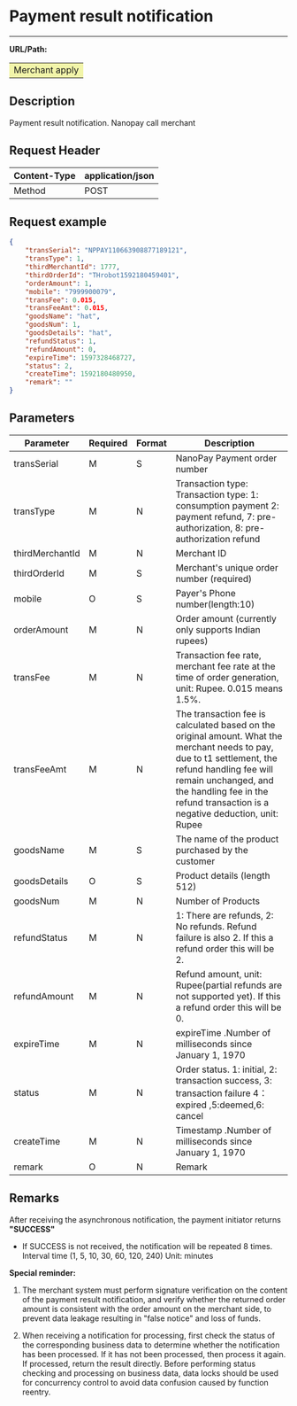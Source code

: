 # Payment result notification

----

**URL/Path:**  

<table>
<td bgcolor=#F2F5A9>
Merchant apply
</td>
</table>

## Description

Payment result notification. Nanopay call merchant 

## Request Header

| Content-Type|application/json|
| ---- | ---- |
|Method|POST|

## Request example

```json
{
    "transSerial": "NPPAY110663908877189121",
    "transType": 1,
    "thirdMerchantId": 1777,
    "thirdOrderId": "THrobot1592180459401",
    "orderAmount": 1,
    "mobile": "7999900079",
    "transFee": 0.015,
    "transFeeAmt": 0.015,
    "goodsName": "hat",
    "goodsNum": 1,
    "goodsDetails": "hat",
    "refundStatus": 1,
    "refundAmount": 0,
    "expireTime": 1597328468727,
    "status": 2,
    "createTime": 1592180480950,
    "remark": ""
}
```

## Parameters

|Parameter | Required |Format |Description |
| ---- | ---- | ---- | ---- |
|    transSerial  |  M    | S | NanoPay Payment order number |
|   transType   |    M    | N |  Transaction type: Transaction type: 1: consumption payment 2: payment refund, 7: pre-authorization, 8: pre-authorization refund |
|   thirdMerchantId   |  M    | N | Merchant ID |
|    thirdOrderId  |    M  |  S|  Merchant's unique order number (required)|
|  mobile    |    O  |  S| Payer's Phone number(length:10) |
|   orderAmount |  M    | N | Order amount (currently only supports Indian rupees) |
|   transFee   |   M   |  N|  Transaction fee rate, merchant fee rate at the time of order generation, unit: Rupee. 0.015 means 1.5%.|
|   transFeeAmt   |   M   |  N| The transaction fee is calculated based on the original amount. What the merchant needs to pay, due to t1 settlement, the refund handling fee will remain unchanged, and the handling fee in the refund transaction is a negative deduction, unit: Rupee |
|   goodsName   |   M   |  S| The name of the product purchased by the customer |
|   goodsDetails   |   O   | S |  Product details (length 512)|
| goodsNum   |  M |  N |  Number of Products |
| refundStatus |  M | N  | 1: There are refunds, 2: No refunds. Refund failure is also 2. If this a refund order this will be 2. |
|  refundAmount|  M |  N |  Refund amount, unit: Rupee(partial refunds are not supported yet). If this a refund order this will be 0. |
| expireTime | M  |  N | expireTime .Number of milliseconds since January 1, 1970 |
| status | M  |   N| Order status. 1: initial, 2: transaction success, 3: transaction failure 4：expired ,5:deemed,6: cancel  |
|createTime  | M  |  N | Timestamp .Number of milliseconds since January 1, 1970 |
| remark |  O |  N |  Remark |

## Remarks

After receiving the asynchronous notification, the payment initiator returns **"SUCCESS"**

* If SUCCESS is not received, the notification will be repeated 8 times. Interval time (1, 5, 10, 30, 60, 120, 240) Unit: minutes

**Special reminder:**

1. The merchant system must perform signature verification on the content of the payment result notification, and verify whether the returned order amount is consistent with the order amount on the merchant side, to prevent data leakage resulting in "false notice" and loss of funds. 

2. When receiving a notification for processing, first check the status of the corresponding business data to determine whether the notification has been processed. If it has not been processed, then process it again. If processed, return the result directly. Before performing status checking and processing on business data, data locks should be used for concurrency control to avoid data confusion caused by function reentry.
